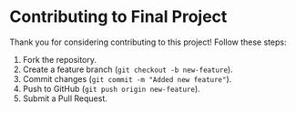 # Contributing to Final Project

Thank you for considering contributing to this project! Follow these steps:

1. Fork the repository.
2. Create a feature branch (`git checkout -b new-feature`).
3. Commit changes (`git commit -m "Added new feature"`).
4. Push to GitHub (`git push origin new-feature`).
5. Submit a Pull Request.
